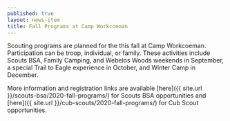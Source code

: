 ```yaml
---
published: true
layout: news-item
title: Fall Programs at Camp Workcoeman
---
```


Scouting programs are planned for the this fall at Camp Workcoeman. Participation can be troop, individual, or family. These activities include Scouts BSA, Family Camping, and Webelos Woods weekends in September, a special Trail to Eagle experience in October, and Winter Camp in December.

More information and registration links are available [here]({{ site.url }}/scouts-bsa/2020-fall-programs/) for Scouts BSA opportunities and [here]({{ site.url }}/cub-scouts/2020-fall-programs/) for Cub Scout opportunities.
